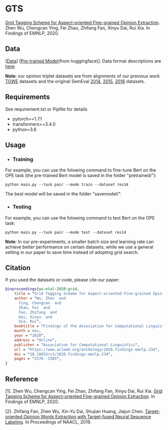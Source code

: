 # GTS
[Grid Tagging Scheme for Aspect-oriented Fine-grained Opinion Extraction](https://arxiv.org/pdf/2010.04640.pdf). Zhen Wu, Chengcan Ying, Fei Zhao, Zhifang Fan, Xinyu Dai, Rui Xia. In Findings of EMNLP, 2020.

## Data
[[Data](https://github.com/NJUNLP/GTS/tree/main/data)]   [[Pre-trained Model](https://drive.google.com/drive/folders/15HZun7FeObpNaJF1gwrJxn2H6e28LPZY?usp=sharing)(from huggingface)]. Data format descriptions are [here](https://github.com/NJUNLP/GTS/blob/main/data/datareadme.md).

**Note**: our opinion triplet datasets are from alignments of our previous work [TOWE](https://www.aclweb.org/anthology/N19-1259/) datasets and the original SemEval [2014](https://www.aclweb.org/anthology/S14-2004/), [2015](https://www.aclweb.org/anthology/S15-2082/), [2016](https://www.aclweb.org/anthology/S16-1002/) datasets.

## Requirements
See requirement.txt or Pipfile for details
* pytorch==1.7.1
* transformers==3.4.0
* python=3.6

## Usage
- ### Training
For example, you can use the folowing command to fine-tune Bert on the OPE task (the pre-trained Bert model is saved in the folder "pretrained/"):
```
python main.py --task pair --mode train --dataset res14
```
The best model will be saved in the folder "savemodel/".

- ### Testing
For example, you can use the folowing command to test Bert on the OPE task:
```
python main.py --task pair --mode test --dataset res14
```

**Note**: In our pre-experiments, a smaller batch size and learning rate can achieve better performance on certain datasets, while we use a general setting in our paper to save time instead of adopting grid search.

## Citation
If you used the datasets or code, please cite our paper:
```bibtex
@inproceedings{wu-etal-2020-grid,
    title = "Grid Tagging Scheme for Aspect-oriented Fine-grained Opinion Extraction",
    author = "Wu, Zhen  and
      Ying, Chengcan  and
      Zhao, Fei  and
      Fan, Zhifang  and
      Dai, Xinyu  and
      Xia, Rui",
    booktitle = "Findings of the Association for Computational Linguistics: EMNLP 2020",
    month = nov,
    year = "2020",
    address = "Online",
    publisher = "Association for Computational Linguistics",
    url = "https://www.aclweb.org/anthology/2020.findings-emnlp.234",
    doi = "10.18653/v1/2020.findings-emnlp.234",
    pages = "2576--2585",
}
```

## Reference
[1]. Zhen Wu, Chengcan Ying, Fei Zhao, Zhifang Fan, Xinyu Dai, Rui Xia. [Grid Tagging Scheme for Aspect-oriented Fine-grained Opinion Extraction](https://arxiv.org/pdf/2010.04640.pdf). In Findings of EMNLP, 2020.

[2]. Zhifang Fan, Zhen Wu, Xin-Yu Dai, Shujian Huang, Jiajun Chen. [Target-oriented Opinion Words Extraction with Target-fused Neural Sequence Labeling](https://www.aclweb.org/anthology/N19-1259.pdf). In Proceedings of NAACL, 2019.
